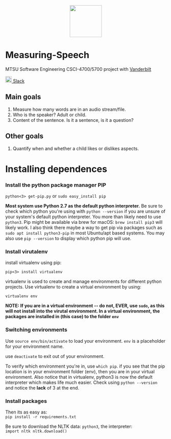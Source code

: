 <center><img src="https://i.imgur.com/iLqILvT.png" height=100 width=100></img></center>

# Measuring-Speech
MTSU Software Engineering CSCI-4700/5700 project with <a href="http://research.vuse.vanderbilt.edu/rasl/pase-cane-homepage/">Vanderbilt</a>

<img src="https://cdn0.iconfinder.com/data/icons/tuts/256/slack_alt.png" height="20" width="20"><a href="https://mtsu-csci4700-speech.slack.com"> Slack</a></img>

## Main goals
1. Measure how many words are in an audio stream/file.
2. Who is the speaker? Adult or child.
3. Content of the sentence. Is it a sentence, is it a question?

## Other goals
1. Quantify when and whether a child likes or dislikes aspects.

# Installing dependences  
### Install the python package manager PIP  

```python<3> get-pip.py``` or ```sudo easy_install pip```  

__Most system use Python 2.7 as the default python interpreter.__ Be sure to check which python you're using with ```python --version``` if you are unsure of your system's default python interpreter.  You more than likely need to use ```python3```.  Pip might be available via brew for macOS: ```brew install pip3``` will likely work.  I also think there maybe a way to get pip via packages such as ```sudo apt install python3-pip``` in most Ubuntu/apt based systems.  You may also use ```pip --version``` to display which python pip will use.

### Install virutalenv

install virtualenv using pip:  

```pip<3> install virtualenv```

virtualenv is used to create and manage environments for different python projects.  Use virtualenv to create a virtual environment by using:

```virtualenv env```

__NOTE: If you are in a virtual environment -- do not, EVER, use ```sudo```, as this will not install into the virutal environment. In a virtual environment, the packages are installed in (this case) to the folder ```env```__

### Switching environments
Use ```source env/bin/activate``` to load your environment.  ```env``` is a placeholder for your environment name.  

use ```deactivate``` to exit out of your environment.  

To verify which environment you're in, use ```which pip```.  if you see that the pip location is in your environment folder (env), then you are in your virtual environment.  Also notice that in virtualenv, python3 is now the default interpreter which makes life much easier.  Check using ```python --version``` and notice the __lack__ of 3 at the end.

### Install packages

Then its as easy as:  
```pip install -r requirements.txt```  

Be sure to download the NLTK data: ```python3```, the interpreter:  
```import nltk nltk.download()```  

